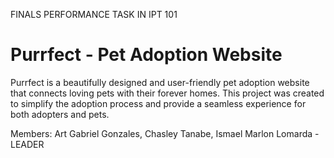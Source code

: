 FINALS PERFORMANCE TASK IN IPT 101

# Purrfect - Pet Adoption Website

Purrfect is a beautifully designed and user-friendly pet adoption website that connects loving pets with their forever homes. This project was created to simplify the adoption process and provide a seamless experience for both adopters and pets.

Members: 
Art Gabriel Gonzales,
Chasley Tanabe,
Ismael Marlon Lomarda - LEADER

